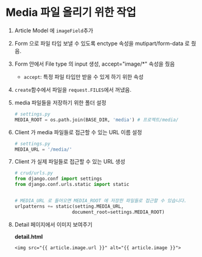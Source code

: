 # Media 파일 올리기 위한 작업

1. Article Model 에 `imageField`추가

2. Form 으로 파일 타입 보낼 수 있도록 enctype 속성을 mutipart/form-data 로 줬음.

3. Form 안에서 File type 의 input 생성, accept="image/*" 속성을 줬음

   - `accept`: 특정 파일 타입만 받을 수 있게 하기 위한 속성

4. `create`함수에서 파일을 `request.FILES`에서 꺼냈음.

5. media 파일들을 저장하기 위한 폴더 설정

   ```python
   # settings.py
   MEDIA_ROOT = os.path.join(BASE_DIR, 'media') # 프로젝트/media/
   ```

6. Client 가 media 파일들로 접근할 수 있는 URL 이름 설정 

   ```python
   # settings.py
   MEDIA_URL = '/media/'
   ```

7. Client 가 실제 파일들로 접근할 수 있는 URL 생성

   ```python
   # crud/urls.py
   from django.conf import settings
   from django.conf.urls.static import static
   
   
   # MEDIA_URL 로 들어오면 MEDIA_ROOT 에 저장한 파일들로 접근할 수 있습니다.
   urlpatterns += static(setting.MEDIA_URL,
                        document_root=settings.MEDIA_ROOT)
   ```

8. Detail 페이지에서 이미지 보여주기

   **detail.html**

   ```django
   <img src="{{ article.image.url }}" alt="{{ article.image }}">
   ```

   

   
